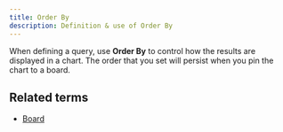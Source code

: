 ```yaml
---
title: Order By 
description: Definition & use of Order By 
---
```

When defining a query, use **Order By** to control how the results are displayed in a chart. The order that you set will persist when you pin the chart to a board.  

## Related terms

- [Board](../board-dashboard-living)